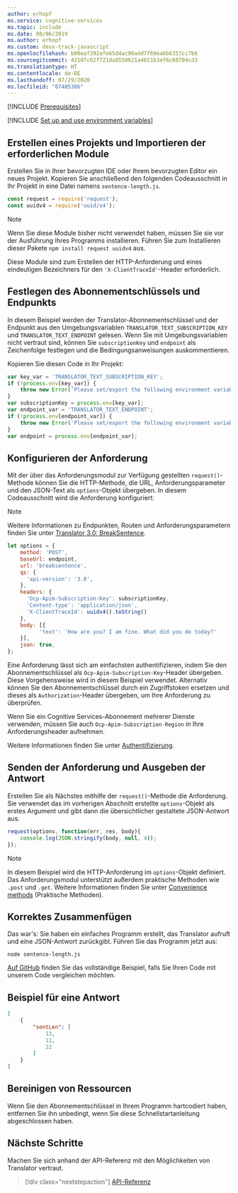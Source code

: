 ```yaml
---
author: erhopf
ms.service: cognitive-services
ms.topic: include
ms.date: 08/06/2019
ms.author: erhopf
ms.custom: devx-track-javascript
ms.openlocfilehash: b00eaf292afe65d4ac96add7f69ea6b6357cc7b6
ms.sourcegitcommit: 42107c62f721da8550621a4651b3ef6c68704cd3
ms.translationtype: HT
ms.contentlocale: de-DE
ms.lasthandoff: 07/29/2020
ms.locfileid: "87405386"
---
```

[!INCLUDE [Prerequisites](prerequisites-nodejs.md)]

[!INCLUDE [Set up and use environment variables](setup-env-variables.md)]

## <a name="create-a-project-and-import-required-modules"></a>Erstellen eines Projekts und Importieren der erforderlichen Module

Erstellen Sie in Ihrer bevorzugten IDE oder Ihrem bevorzugten Editor ein neues Projekt. Kopieren Sie anschließend den folgenden Codeausschnitt in Ihr Projekt in eine Datei namens `sentence-length.js`.

```javascript
const request = require('request');
const uuidv4 = require('uuid/v4');
```

> [!NOTE]
> Wenn Sie diese Module bisher nicht verwendet haben, müssen Sie sie vor der Ausführung Ihres Programms installieren. Führen Sie zum Installieren dieser Pakete `npm install request uuidv4` aus.

Diese Module sind zum Erstellen der HTTP-Anforderung und eines eindeutigen Bezeichners für den `'X-ClientTraceId'`-Header erforderlich.

## <a name="set-the-subscription-key-and-endpoint"></a>Festlegen des Abonnementschlüssels und Endpunkts

In diesem Beispiel werden der Translator-Abonnementschlüssel und der Endpunkt aus den Umgebungsvariablen `TRANSLATOR_TEXT_SUBSCRIPTION_KEY` und `TRANSLATOR_TEXT_ENDPOINT` gelesen. Wenn Sie mit Umgebungsvariablen nicht vertraut sind, können Sie `subscriptionKey` und `endpoint` als Zeichenfolge festlegen und die Bedingungsanweisungen auskommentieren.

Kopieren Sie diesen Code in Ihr Projekt:

```javascript
var key_var = 'TRANSLATOR_TEXT_SUBSCRIPTION_KEY';
if (!process.env[key_var]) {
    throw new Error('Please set/export the following environment variable: ' + key_var);
}
var subscriptionKey = process.env[key_var];
var endpoint_var = 'TRANSLATOR_TEXT_ENDPOINT';
if (!process.env[endpoint_var]) {
    throw new Error('Please set/export the following environment variable: ' + endpoint_var);
}
var endpoint = process.env[endpoint_var];
```

## <a name="configure-the-request"></a>Konfigurieren der Anforderung

Mit der über das Anforderungsmodul zur Verfügung gestellten `request()`-Methode können Sie die HTTP-Methode, die URL, Anforderungsparameter und den JSON-Text als `options`-Objekt übergeben. In diesem Codeausschnitt wird die Anforderung konfiguriert:

>[!NOTE]
> Weitere Informationen zu Endpunkten, Routen und Anforderungsparametern finden Sie unter [Translator 3.0: BreakSentence](https://docs.microsoft.com/azure/cognitive-services/translator/reference/v3-0-break-sentence).

```javascript
let options = {
    method: 'POST',
    baseUrl: endpoint,
    url: 'breaksentence',
    qs: {
      'api-version': '3.0',
    },
    headers: {
      'Ocp-Apim-Subscription-Key': subscriptionKey,
      'Content-type': 'application/json',
      'X-ClientTraceId': uuidv4().toString()
    },
    body: [{
          'text': 'How are you? I am fine. What did you do today?'
    }],
    json: true,
};
```

Eine Anforderung lässt sich am einfachsten authentifizieren, indem Sie den Abonnementschlüssel als `Ocp-Apim-Subscription-Key`-Header übergeben. Diese Vorgehensweise wird in diesem Beispiel verwendet. Alternativ können Sie den Abonnementschlüssel durch ein Zugriffstoken ersetzen und dieses als `Authorization`-Header übergeben, um Ihre Anforderung zu überprüfen.

Wenn Sie ein Cognitive Services-Abonnement mehrerer Dienste verwenden, müssen Sie auch `Ocp-Apim-Subscription-Region` in Ihre Anforderungsheader aufnehmen.

Weitere Informationen finden Sie unter [Authentifizierung](https://docs.microsoft.com/azure/cognitive-services/translator/reference/v3-0-reference#authentication).

## <a name="make-the-request-and-print-the-response"></a>Senden der Anforderung und Ausgeben der Antwort

Erstellen Sie als Nächstes mithilfe der `request()`-Methode die Anforderung. Sie verwendet das im vorherigen Abschnitt erstellte `options`-Objekt als erstes Argument und gibt dann die übersichtlicher gestaltete JSON-Antwort aus.

```javascript
request(options, function(err, res, body){
    console.log(JSON.stringify(body, null, 4));
});
```

>[!NOTE]
> In diesem Beispiel wird die HTTP-Anforderung im `options`-Objekt definiert. Das Anforderungsmodul unterstützt außerdem praktische Methoden wie `.post` und `.get`. Weitere Informationen finden Sie unter [Convenience methods](https://github.com/request/request#convenience-methods) (Praktische Methoden).

## <a name="put-it-all-together"></a>Korrektes Zusammenfügen

Das war's: Sie haben ein einfaches Programm erstellt, das Translator aufruft und eine JSON-Antwort zurückgibt. Führen Sie das Programm jetzt aus:

```console
node sentence-length.js
```

[Auf GitHub](https://github.com/MicrosoftTranslator/Text-Translation-API-V3-NodeJS) finden Sie das vollständige Beispiel, falls Sie Ihren Code mit unserem Code vergleichen möchten.

## <a name="sample-response"></a>Beispiel für eine Antwort

```json
[
    {
        "sentLen": [
            13,
            11,
            22
        ]
    }
]
```

## <a name="clean-up-resources"></a>Bereinigen von Ressourcen

Wenn Sie den Abonnementschlüssel in Ihrem Programm hartcodiert haben, entfernen Sie ihn unbedingt, wenn Sie diese Schnellstartanleitung abgeschlossen haben.

## <a name="next-steps"></a>Nächste Schritte

Machen Sie sich anhand der API-Referenz mit den Möglichkeiten von Translator vertraut.

> [!div class="nextstepaction"]
> [API-Referenz](https://docs.microsoft.com/azure/cognitive-services/translator/reference/v3-0-reference)
